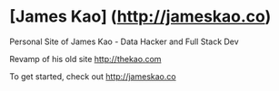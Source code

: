 # [James Kao] (http://jameskao.co)

Personal Site of James Kao - Data Hacker and Full Stack Dev

Revamp of his old site <http://thekao.com>

To get started, check out <http://jameskao.co>

